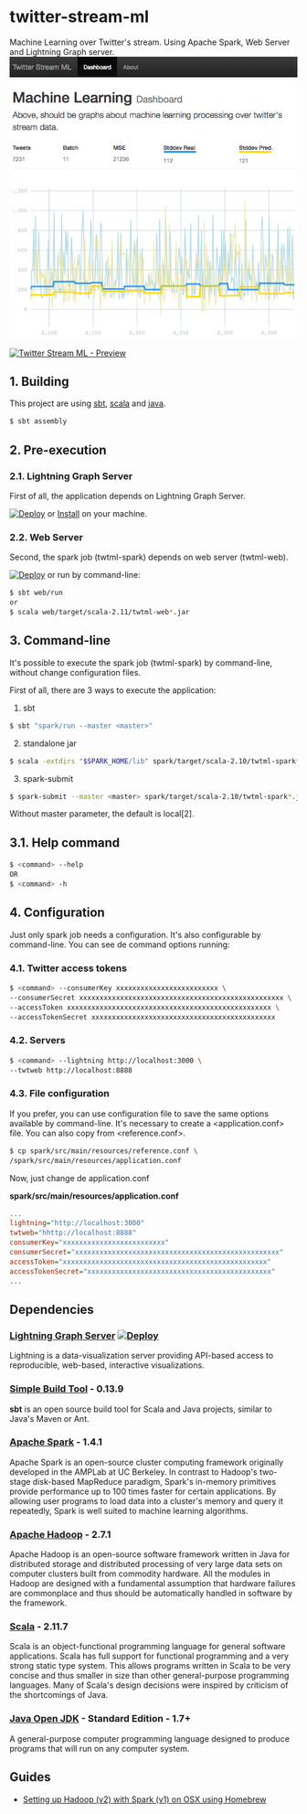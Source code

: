 # twitter-stream-ml
Machine Learning over Twitter's stream. Using Apache Spark, Web Server and Lightning Graph server.
![Running example](doc/graph.png)

[![Twitter Stream ML - Preview](http://img.youtube.com/vi/yxWWvbUFy9Q/0.jpg)](https://youtu.be/yxWWvbUFy9Q)

## 1. Building

This project are using [sbt](#sbt), [scala](#scala) and [java](#java).

```sh
$ sbt assembly
```

## 2. Pre-execution

### 2.1. Lightning Graph Server

First of all, the application depends on Lightning Graph Server.

[![Deploy](https://www.herokucdn.com/deploy/button.svg)](https://heroku.com/deploy?template=https://github.com/lightning-viz/lightning/tree/master) or [Install](#lightning) on your machine.

### 2.2. Web Server

Second, the spark job (twtml-spark) depends on web server (twtml-web).

[![Deploy](https://www.herokucdn.com/deploy/button.svg)](https://heroku.com/deploy?template=https://github.com/giorgioinf/twitter-stream-ml/tree/master) or run by command-line:

```sh
$ sbt web/run
or
$ scala web/target/scala-2.11/twtml-web*.jar
```

## 3. Command-line

It's possible to execute the spark job (twtml-spark) by command-line, without change
configuration files.

First of all, there are 3 ways to execute the application:

1. sbt
```sh
$ sbt "spark/run --master <master>"
```
2. standalone jar
```sh
$ scala -extdirs "$SPARK_HOME/lib" spark/target/scala-2.10/twtml-spark*.jar --master <master>
```
3. spark-submit
```sh
$ spark-submit --master <master> spark/target/scala-2.10/twtml-spark*.jar
```

Without master parameter, the default is local[2].

## 3.1. Help command

```sh
$ <command> --help
OR
$ <command> -h
```

## 4. Configuration
Just only spark job needs a configuration. It's also configurable by command-line.
You can see de command options running:

### 4.1. Twitter access tokens

```sh
$ <command> --consumerKey xxxxxxxxxxxxxxxxxxxxxxxxx \
--consumerSecret xxxxxxxxxxxxxxxxxxxxxxxxxxxxxxxxxxxxxxxxxxxxxxxxxx \
--accessToken xxxxxxxxxxxxxxxxxxxxxxxxxxxxxxxxxxxxxxxxxxxxxxxxxx \
--accessTokenSecret xxxxxxxxxxxxxxxxxxxxxxxxxxxxxxxxxxxxxxxxxxxxx
```

### 4.2. Servers

```sh
$ <command> --lightning http://localhost:3000 \
--twtweb http://localhost:8888
```

### 4.3. File configuration
If you prefer, you can use configuration file to save the same options available by command-line. It's necessary to create a &lt;application.conf&gt; file. You can also copy from &lt;reference.conf&gt;.

```sh
$ cp spark/src/main/resources/reference.conf \
/spark/src/main/resources/application.conf
```

Now, just change de application.conf

**spark/src/main/resources/application.conf**
```ini
...
lightning="http://localhost:3000"
twtweb="hhttp://localhost:8888"
consumerKey="xxxxxxxxxxxxxxxxxxxxxxxxx"
consumerSecret="xxxxxxxxxxxxxxxxxxxxxxxxxxxxxxxxxxxxxxxxxxxxxxxxxx"
accessToken="xxxxxxxxxxxxxxxxxxxxxxxxxxxxxxxxxxxxxxxxxxxxxxxxxx"
accessTokenSecret="xxxxxxxxxxxxxxxxxxxxxxxxxxxxxxxxxxxxxxxxxxxxx"
...
```

## Dependencies

### <a name="lightning"></a>[Lightning Graph Server](http://lightning-viz.org/) [![Deploy](https://www.herokucdn.com/deploy/button.svg)](https://heroku.com/deploy?template=https://github.com/lightning-viz/lightning/tree/v0.1.14)

Lightning is a data-visualization server providing API-based access to reproducible, web-based, interactive visualizations.

### <a name="sbt"></a>[Simple Build Tool](http://www.scala-sbt.org) - 0.13.9

**sbt** is an open source build tool for Scala and Java projects, similar to Java's Maven or Ant.

### <a name="spark"></a>[Apache Spark](http://spark.apache.org) - 1.4.1

Apache Spark is an open-source cluster computing framework originally developed in the AMPLab at UC Berkeley. In contrast to Hadoop's two-stage disk-based MapReduce paradigm, Spark's in-memory primitives provide performance up to 100 times faster for certain applications. By allowing user programs to load data into a cluster's memory and query it repeatedly, Spark is well suited to machine learning algorithms.

### <a name="hadoop"></a>[Apache Hadoop](http://hadoop.apache.org) - 2.7.1

Apache Hadoop is an open-source software framework written in Java for distributed storage and distributed processing of very large data sets on computer clusters built from commodity hardware. All the modules in Hadoop are designed with a fundamental assumption that hardware failures are commonplace and thus should be automatically handled in software by the framework.

### <a name="scala"></a>[Scala](scala-lang.org) - 2.11.7

Scala is an object-functional programming language for general software applications. Scala has full support for functional programming and a very strong static type system. This allows programs written in Scala to be very concise and thus smaller in size than other general-purpose programming languages. Many of Scala's design decisions were inspired by criticism of the shortcomings of Java.

### <a name="java"></a>[Java Open JDK](http://openjdk.java.net) - Standard Edition - 1.7+

A general-purpose computer programming language designed to produce programs that will run on any computer system.

## Guides

- [Setting up Hadoop (v2) with Spark (v1) on OSX using Homebrew](http://datahugger.org/datascience/setting-up-hadoop-v2-with-spark-v1-on-osx-using-homebrew)
